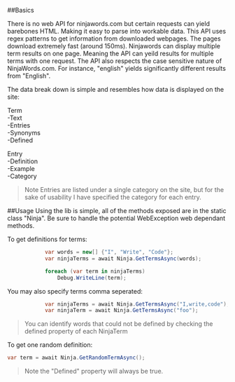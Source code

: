 ##Basics

There is no web API for ninjawords.com but certain requests can yield barebones HTML. Making it easy to parse into workable data. This API uses regex patterns to get information from downloaded webpages. The pages download extremely fast (around 150ms). Ninjawords can display multiple term results on one page. Meaning the API can yeild results for multiple terms with one request. The API also respects the case sensitive nature of NinjaWords.com. For instance, "english" yields significantly different results from "English".

The data break down is simple and resembles how data is displayed on the site:

Term<br/>
-Text<br />
-Entries<br />
-Synonyms<br />
-Defined
  
Entry<br />
-Definition<br />
-Example<br />
-Category<br />
>Note Entries are listed under a single category on the site, but for the sake of usability I have specified the category for each entry.
  
##Usage
Using the lib is simple, all of the methods exposed are in the static class "Ninja". Be sure to handle the potential WebException web dependant methods.

To get definitions for terms:
```C#
            var words = new[] {"I", "Write", "Code"};
            var ninjaTerms = await Ninja.GetTermsAsync(words);

            foreach (var term in ninjaTerms)
                Debug.WriteLine(term);
```

You may also specify terms comma seperated:
```C#
            var ninjaTerms = await Ninja.GetTermsAsync("I,write,code");
            var ninjaTerm = await Ninja.GetTermsAsync("foo");
```

>You can identify words that could not be defined by checking the defined property of each NinjaTerm

To get one random definition:
```C#
var term = await Ninja.GetRandomTermAsync();
```

>Note the "Defined" property will always be true.
